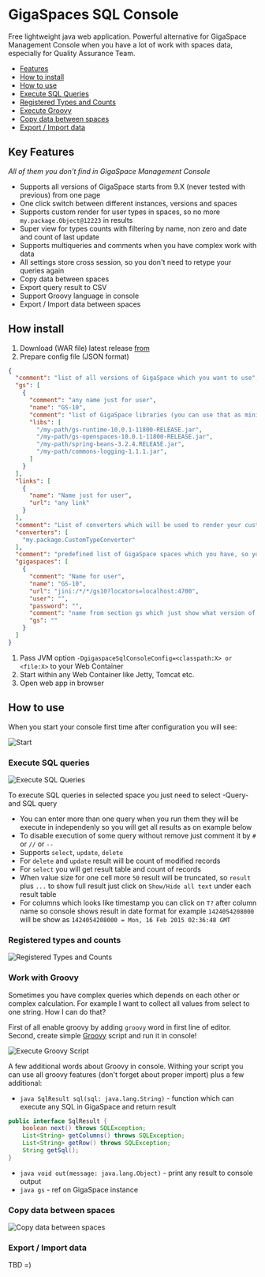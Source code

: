 # GigaSpaces SQL Console

Free lightweight java web application. Powerful alternative for GigaSpace Management Console when you have a lot of work with spaces data, especially for Quality Assurance Team.

* [Features](#key-features)
* [How to install](#how-to-install)
* [How to use](#how-to-use)
 * [Execute SQL Queries](#execute-sql-queries)
 * [Registered Types and Counts](#registered-types-and-counts)
 * [Execute Groovy](#work-with-groovy)
 * [Copy data between spaces](#copy-data-between-spaces)
 * [Export / Import data](#export--import-data)

## Key Features 

_All of them you don't find in GigaSpace Management Console_

* Supports all versions of GigaSpace starts from 9.X (never tested with previous) from one page
* One click switch between different instances, versions and spaces
* Supports custom render for user types in spaces, so no more ```my.package.Object@12223``` in results
* Super view for types counts with filtering by name, non zero and date and count of last update
* Supports multiqueries and comments when you have complex work with data
* All settings store cross session, so you don't need to retype your queries again
* Copy data between spaces
* Export query result to CSV
* Support Groovy language in console
* Export / Import data between spaces

## How install

1. Download (WAR file) latest release [from](https://github.com/terma/gigaspaces-sql-console/releases)
1. Prepare config file (JSON format) 
```json
{
  "comment": "list of all versions of GigaSpace which you want to use",
  "gs": [
    {
      "comment": "any name just for user",
      "name": "GS-10",
      "comment": "list of GigaSpace libraries (you can use that as minimun)",
      "libs": [ 
        "/my-path/gs-runtime-10.0.1-11800-RELEASE.jar",
        "/my-path/gs-openspaces-10.0.1-11800-RELEASE.jar",
        "/my-path/spring-beans-3.2.4.RELEASE.jar",
        "/my-path/commons-logging-1.1.1.jar",
      ]
    }
  ],
  "links": [
    {
      "name": "Name just for user",
      "url": "any link"
    }
  ],
  "comment": "List of converters which will be used to render your custom embedded types in space, could be empty so we will reference name",
  "converters": [
    "my.package.CustomTypeConverter"
  ],
  "comment": "predefined list of GigaSpace spaces which you have, so you don't need to enter all details manualy on page. Any way you can customize them from UI too",
  "gigaspaces": [
    {
      "comment": "Name for user",
      "name": "GS-10",
      "url": "jini:/*/*/gs10?locators=localhost:4700",
      "user": "",
      "password": "",
      "comment": "name from section gs which just show what version of GigaSpace use for that instance, if empty will use first from list or if empty list will take default from app classpath",
      "gs": ""
    }
  ]
}
```
1. Pass JVM option ```-DgigaspaceSqlConsoleConfig=<classpath:X> or <file:X>``` to your Web Container
1. Start within any Web Container like Jetty, Tomcat etc.
1. Open web app in browser

## How to use

When you start your console first time after configuration you will see:

![Start](https://raw.githubusercontent.com/terma/gigaspace-sql-console/master/img/start.png)

### Execute SQL queries

![Execute SQL Queries](https://raw.githubusercontent.com/terma/gigaspace-sql-console/master/img/execute.png)

To execute SQL queries in selected space you just need to select -Query- and SQL query

* You can enter more than one query when you run them they will be execute in independenly so you will get all results as on example below
* To disable execution of some query without remove just comment it by ```#``` or ```//``` or ```--```
* Supports ```select```, ```update```, ```delete```
* For ```delete``` and ```update``` result will be count of modified records
* For ```select``` you will get result table and count of records
* When value size for one cell more ```50``` result will be truncated, so ```result``` plus ```...``` to show full result just click on ```Show/Hide all text``` under each result table
* For columns which looks like timestamp you can click on ```T?``` after column name so console shows result in date format for example ```1424054208000``` will be show as ```1424054208000 = Mon, 16 Feb 2015 02:36:48 GMT```

### Registered types and counts

![Registered Types and Counts](https://raw.githubusercontent.com/terma/gigaspace-sql-console/master/img/types.png)

### Work with Groovy

Sometimes you have complex queries which depends on each other or complex calculation. For example I want to collect all values from select to one string. How I can do that?

First of all enable groovy by adding ```groovy``` word in first line of editor.
Second, create simple [Groovy](http://groovy.codehaus.org/) script and run it in console!

![Execute Groovy Script](https://raw.githubusercontent.com/terma/gigaspace-sql-console/master/img/groovy.png)

A few additional words about Groovy in console. Withing your script you can use all groovy features (don't forget about proper import) plus a few additional: 

* ```java SqlResult sql(sql: java.lang.String)``` - function which can execute any SQL in GigaSpace and return result

```java 
public interface SqlResult {
    boolean next() throws SQLException;
    List<String> getColumns() throws SQLException;
    List<String> getRow() throws SQLException;
    String getSql();
}
```

* ```java void out(message: java.lang.Object)``` - print any result to console output
* ```java gs``` - ref on GigaSpace instance

### Copy data between spaces

![Copy data between spaces](https://raw.githubusercontent.com/terma/gigaspace-sql-console/master/img/copy.png)

### Export / Import data

TBD =)
